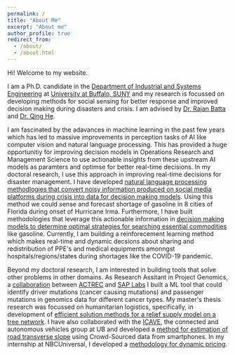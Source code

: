 ```yaml
---
permalink: /
title: "About Me"
excerpt: "About me"
author_profile: true
redirect_from: 
  - /about/
  - /about.html
---
```



Hi! Welcome to my website. 

I am a Ph.D. candidate in the [Department of Industrial and Systems Engineering](http://engineering.buffalo.edu/industrial-systems.html) at [University at Buffalo, SUNY](http://www.buffalo.edu) and my research is focussed on developing methods for social sensing for better response and improved decision making during disasters and crisis. I am advised by [Dr. Rajan Batta](http://www.acsu.buffalo.edu/~batta/) and [Dr. Qing He](http://www.acsu.buffalo.edu/~qinghe/). 

I am fascinated by the adavances in machine learning in the past few years which has led to massive improvements in perception tasks of AI like computer vision and natural language processing. This has provided a huge opportunitiy for improving decision models in Operations Research and Management Science to use actionable insights from these upstream AI models as paramters and optimse for better real-time decisions. In my doctoral research, I use this approach in improving real-time decisions for disaster management. I have developed [natural language processing methodlogies that convert noisy information produced on social media platforms during crisis into data for decision making models](https://akrm3008.github.io/publications/paper1/). Using this method we could sense and forecast shortage of gasoline in 8 cities of Florida during onset of Hurricane Irma. Furthermore, I have built methodologies that leverage this actionable information in [decision making models to determine optimal strategies for searching essential commodities](https://akrm3008.github.io/publications/paper4/)  like gasoline. Currently, I am building a reinforecement learning method which makes real-time and dynamic decsions about sharing and redistribution of PPE's and medical equipments amonngst hospitals/regions/states during shortages like the COVID-19 pandemic.

Beyond my doctoral research, I am interested in building tools that solve other problems in other domains. As Research Assitant in Project Genomics, a [collaboration](https://www.gadgetsnow.com/it-services/SAPs-maiden-India-product-to-go-global/articleshow/39889394.cms) between [ACTREC](https://actrec.gov.in/home) and [SAP Labs](https://www.sap.com/india/about.saplabsindia.html) I built a ML tool that could identify driver mutations (cancer causing mutations) and passenger mutations in genomics data for different cancer types. My master's thesis research was focussed on humanitarian logistics, specifically, in development of [efficient solution methods for a relief supply model on a tree network](https://akrm3008.github.io/publications/paper2/). I have also collaborated with the [ICAVE](https://icave2.cse.buffalo.edu/index.htm), the connected and autonomous vehicles group at UB and developed a [method for estimation of road transverse slope](https://akrm3008.github.io/publications/paper3/) using Crowd-Sourced data from smartphones. In my internship at NBCUniversal, I developed a [methodology for dynamic pricing](https://akrm3008.github.io/talks/2019-10-26-talk-6).















